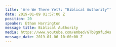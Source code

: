 ```yaml
---
title: 'Are We There Yet?: "Biblical Authority"'
date: 2019-01-09 01:57:00 Z
position: 20
speaker: Ethan Harrington
message title: Biblical Authority
media: https://www.youtube.com/embed/GTb8g9fLd4s
message_date: 2019-01-06 10:00:00 Z
---
```


